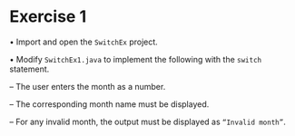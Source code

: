 # Exercise 1 
• Import and open the `SwitchEx` project.

• Modify `SwitchEx1.java` to implement the following with the `switch` statement.

– The user enters the month as a number.

– The corresponding month name must be displayed.

– For any invalid month, the output must be displayed as `“Invalid month”`.